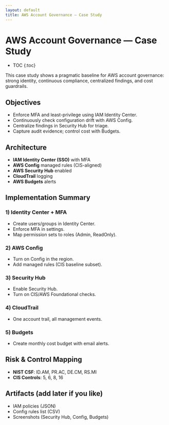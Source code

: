 ```yaml
---
layout: default
title: AWS Account Governance — Case Study
---
```


# AWS Account Governance — Case Study

* TOC
{:toc}

This case study shows a pragmatic baseline for AWS account governance: strong identity, continuous compliance, centralized findings, and cost guardrails.

## Objectives
- Enforce MFA and least-privilege using IAM Identity Center.
- Continuously check configuration drift with AWS Config.
- Centralize findings in Security Hub for triage.
- Capture audit evidence; control cost with Budgets.

## Architecture
- **IAM Identity Center (SSO)** with MFA
- **AWS Config** managed rules (CIS-aligned)
- **AWS Security Hub** enabled
- **CloudTrail** logging
- **AWS Budgets** alerts

## Implementation Summary

### 1) Identity Center + MFA
- Create users/groups in Identity Center.
- Enforce MFA in settings.
- Map permission sets to roles (Admin, ReadOnly).

### 2) AWS Config
- Turn on Config in the region.
- Add managed rules (CIS baseline subset).

### 3) Security Hub
- Enable Security Hub.
- Turn on CIS/AWS Foundational checks.

### 4) CloudTrail
- One account trail, all management events.

### 5) Budgets
- Create monthly cost budget with email alerts.

## Risk & Control Mapping
- **NIST CSF**: ID.AM, PR.AC, DE.CM, RS.MI  
- **CIS Controls**: 5, 6, 8, 16

## Artifacts (add later if you like)
- IAM policies (JSON)  
- Config rules list (CSV)  
- Screenshots (Security Hub, Config, Budgets)
